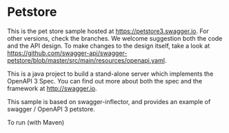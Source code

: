 # Petstore

This is the pet store sample hosted at https://petstore3.swagger.io. For other versions, check the branches. We welcome suggestion both the code and the API design. To make changes to the design itself, take a look at https://github.com/swagger-api/swagger-petstore/blob/master/src/main/resources/openapi.yaml.

This is a java project to build a stand-alone server which implements the OpenAPI 3 Spec. You can find out more about both the spec and the framework at http://swagger.io.

This sample is based on swagger-inflector, and provides an example of swagger / OpenAPI 3 petstore.

To run (with Maven)
